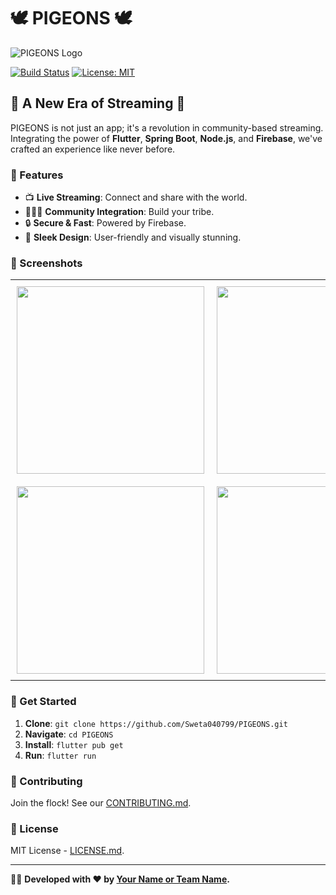 # 🕊️ PIGEONS 🕊️

![PIGEONS Logo](link-to-logo.png)

[![Build Status](https://travis-ci.com/Sweta040799/PIGEONS.svg?branch=master)](https://travis-ci.com/Sweta040799/PIGEONS)
[![License: MIT](https://img.shields.io/badge/License-MIT-yellow.svg)](https://opensource.org/licenses/MIT)

## 🎥 A New Era of Streaming 🎥

PIGEONS is not just an app; it's a revolution in community-based streaming. Integrating the power of **Flutter**, **Spring Boot**, **Node.js**, and **Firebase**, we've crafted an experience like never before.

### 🌟 Features

- 📺 **Live Streaming**: Connect and share with the world.
- 🧑‍🤝‍🧑 **Community Integration**: Build your tribe.
- 🔒 **Secure & Fast**: Powered by Firebase.
- 🎨 **Sleek Design**: User-friendly and visually stunning.

### 📸 Screenshots

<table>
  <tr>
    <td style="padding:10px"><img src="https://github.com/Sweta040799/PIGEONS/assets/74866247/d0f5ec56-242d-4680-9c5c-b672bdc4c0d2" width="300"></td>
    <td style="padding:10px"><img src="https://github.com/Sweta040799/PIGEONS/assets/74866247/5d03f38d-d096-48ac-b096-5d52e2dccb13" width="300"></td>
    <td style="padding:10px"><img src="https://github.com/Sweta040799/PIGEONS/assets/74866247/d447fc94-788b-4dbc-8941-72bb2ee0359c" width="300"></td>
  </tr>
  <tr>
    <td style="padding:10px"><img src="https://github.com/Sweta040799/PIGEONS/assets/74866247/52f0defc-66fe-4e70-a61e-675990a7d6bc" width="300"></td>
    <td style="padding:10px"><img src="https://github.com/Sweta040799/PIGEONS/assets/74866247/874d89f1-c7d3-4868-9955-53136ad9b0cd" width="300"></td>
    <td style="padding:10px"><img src="https://github.com/Sweta040799/PIGEONS/assets/74866247/76e16a4e-6fa7-4a51-ab1f-103e6886ef3b" width="300"></td>
  </tr>
</table>

### 🚀 Get Started

1. **Clone**: `git clone https://github.com/Sweta040799/PIGEONS.git`
2. **Navigate**: `cd PIGEONS`
3. **Install**: `flutter pub get`
4. **Run**: `flutter run`

### 🤝 Contributing

Join the flock! See our [CONTRIBUTING.md](link-to-contributing.md).

### 📜 License

MIT License - [LICENSE.md](link-to-license.md).


---

👩‍💻 **Developed with ❤️ by [Your Name or Team Name](link-to-your-profile).**
